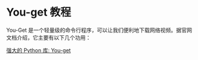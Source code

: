 # You-get 教程

<show-structure depth="2"/>

You-Get 是一个轻量级的命令行程序，可以让我们便利地下载网络视频。据官网文档介绍，它主要有以下几个功用：


<seealso>
<category ref="ref_docs">
    <a href="https://mp.weixin.qq.com/s/MAoHPn0Jxi-D8h5HaxqDKw">强大的 Python 库: You-get</a>
</category>
<category ref="ref_github">
</category>
<category ref="ref_issues"></category>
<category ref="ref_hf"></category>
<category ref="ref_ms"></category>
</seealso>